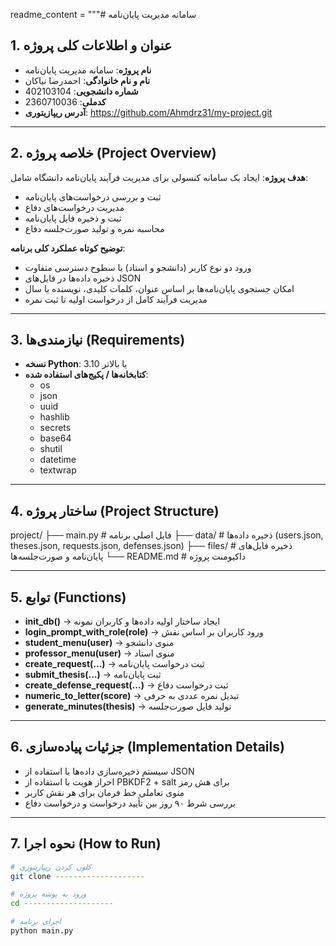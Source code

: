 readme_content = """# سامانه مدیریت پایان‌نامه

## 1. عنوان و اطلاعات کلی پروژه
- **نام پروژه**: سامانه مدیریت پایان‌نامه
- **نام و نام خانوادگی**: احمدرضا نیاکان
- **شماره دانشجویی**: 402103104
- **کدملی**: 2360710036
- **آدرس ریپازیتوری**: https://github.com/Ahmdrz31/my-project.git

---

## 2. خلاصه پروژه (Project Overview)
**هدف پروژه**: 
ایجاد یک سامانه کنسولی برای مدیریت فرآیند پایان‌نامه دانشگاه شامل:
- ثبت و بررسی درخواست‌های پایان‌نامه
- مدیریت درخواست‌های دفاع
- ثبت و ذخیره فایل پایان‌نامه
- محاسبه نمره و تولید صورت‌جلسه دفاع

**توضیح کوتاه عملکرد کلی برنامه**:
- ورود دو نوع کاربر (دانشجو و استاد) با سطوح دسترسی متفاوت
- ذخیره داده‌ها در فایل‌های JSON
- امکان جستجوی پایان‌نامه‌ها بر اساس عنوان، کلمات کلیدی، نویسنده یا سال
- مدیریت فرآیند کامل از درخواست اولیه تا ثبت نمره

---

## 3. نیازمندی‌ها (Requirements)
- **نسخه Python**: 3.10 یا بالاتر
- **کتابخانه‌ها / پکیج‌های استفاده شده**:
  - os
  - json
  - uuid
  - hashlib
  - secrets
  - base64
  - shutil
  - datetime
  - textwrap

---

## 4. ساختار پروژه (Project Structure)
project/
├── main.py # فایل اصلی برنامه
├── data/ # ذخیره داده‌ها (users.json, theses.json, requests.json, defenses.json)
├── files/ # ذخیره فایل‌های پایان‌نامه و صورت‌جلسه‌ها
└── README.md # داکیومنت پروژه

---

## 5. توابع (Functions)
- **init_db()** → ایجاد ساختار اولیه داده‌ها و کاربران نمونه
- **login_prompt_with_role(role)** → ورود کاربران بر اساس نقش
- **student_menu(user)** → منوی دانشجو
- **professor_menu(user)** → منوی استاد
- **create_request(...)** → ثبت درخواست پایان‌نامه
- **submit_thesis(...)** → ثبت پایان‌نامه
- **create_defense_request(...)** → ثبت درخواست دفاع
- **numeric_to_letter(score)** → تبدیل نمره عددی به حرفی
- **generate_minutes(thesis)** → تولید فایل صورت‌جلسه

---

## 6. جزئیات پیاده‌سازی (Implementation Details)
- سیستم ذخیره‌سازی داده‌ها با استفاده از JSON
- احراز هویت با استفاده از PBKDF2 + salt برای هش رمز
- منوی تعاملی خط فرمان برای هر نقش کاربر
- بررسی شرط ۹۰ روز بین تأیید درخواست و درخواست دفاع

---

## 7. نحوه اجرا (How to Run)
```bash
# کلون کردن ریپازیتوری
git clone --------------------

# ورود به پوشه پروژه
cd --------------------

# اجرای برنامه
python main.py